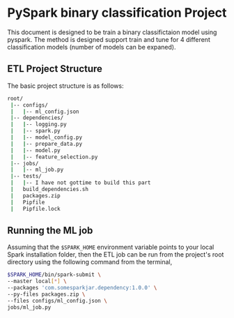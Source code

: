 # PySpark binary classification Project

This document is designed to be train a binary classifictaion model using pyspark.
The method is designed support train and tune for 4 different classification models (number of models can be expaned). 

## ETL Project Structure

The basic project structure is as follows:

```bash
root/
 |-- configs/
 |   |-- ml_config.json
 |-- dependencies/
 |   |-- logging.py
 |   |-- spark.py
 |   |-- model_config.py
 |   |-- prepare_data.py
 |   |-- model.py
 |   |-- feature_selection.py
 |-- jobs/
 |   |-- ml_job.py
 |-- tests/
 |   |-- I have not gottime to build this part
 |   build_dependencies.sh
 |   packages.zip
 |   Pipfile
 |   Pipfile.lock
```
## Running the ML job

Assuming that the `$SPARK_HOME` environment variable points to your local Spark installation folder, then the ETL job can be run from the project's root directory using the following command from the terminal,

```bash
$SPARK_HOME/bin/spark-submit \
--master local[*] \
--packages 'com.somesparkjar.dependency:1.0.0' \
--py-files packages.zip \
--files configs/ml_config.json \
jobs/ml_job.py
```
